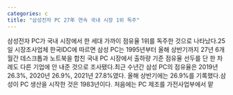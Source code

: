 ```yaml
---
categories: c
title: "삼성전자 PC 27年 연속 국내 시장 1위 독주"
---
```

삼성전자 PC가 국내 시장에서 한 세대 가까이 점유율 1위를 독주한 것으로 나타났다.25일 시장조사업체 한국IDC에 따르면 삼성 PC는 1995년부터 올해 상반기까지 27년 6개월간 데스크톱과 노트북을 합친 국내 PC 시장에서 출하량 기준 점유율 선두를 단 한 차례도 다른 기업에 안 내준 것으로 조사됐다.최근 수년간 삼성 PC의 점유율은 2019년 26.3%, 2020년 26.9%, 2021년 27.8%였다. 올해 상반기에는 26.9%를 기록했다.삼성이 PC 생산을 시작한 것은 1983년이다. 처음에는 PC 제조를 가전사업부에서 맡